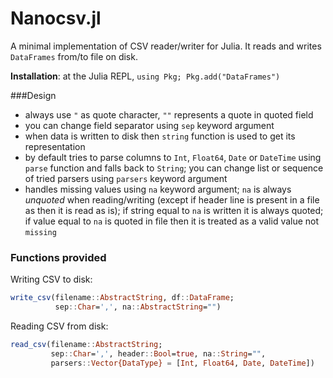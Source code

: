 Nanocsv.jl
=============

A minimal implementation of CSV reader/writer for Julia.
It reads and writes `DataFrames` from/to file on disk.

**Installation**: at the Julia REPL, `using Pkg; Pkg.add("DataFrames")`

###Design

* always use `"` as quote character, `""` represents a quote in quoted field
* you can change field separator using `sep` keyword argument
* when data is written to disk then `string` function is used to get its representation
* by default tries to parse columns to `Int`, `Float64`, `Date` or `DateTime` using `parse` function and falls back to `String`; you can change list or sequence of tried parsers using `parsers` keyword argument
* handles missing values using `na` keyword argument; `na` is always *unquoted* when reading/writing (except if header line is present in a file as then it is read as is); if string equal to `na` is written it is always quoted; if value equal to `na` is quoted in file then it is treated as a valid value not `missing`

### Functions provided


Writing CSV to disk:
```julia
write_csv(filename::AbstractString, df::DataFrame;
          sep::Char=',', na::AbstractString="")
```

Reading CSV from disk:
```julia
read_csv(filename::AbstractString;
         sep::Char=',', header::Bool=true, na::String="",
         parsers::Vector{DataType} = [Int, Float64, Date, DateTime])
```
